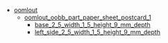 * [oomlout](oomlout)
  * [oomlout_oobb_part_paper_sheet_postcard_1](oomlout/oomlout_oobb_part_paper_sheet_postcard_1)
    * [base_2_5_width_1_5_height_9_mm_depth](oomlout/oomlout_oobb_part_paper_sheet_postcard_1/base_2_5_width_1_5_height_9_mm_depth)
    * [left_side_2_5_width_1_5_height_9_mm_depth](oomlout/oomlout_oobb_part_paper_sheet_postcard_1/left_side_2_5_width_1_5_height_9_mm_depth)
